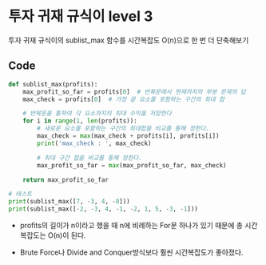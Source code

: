 # 투자 귀재 규식이 level 3

투자 귀재 규식이의 sublist_max 함수를 시간복잡도 O(n)으로 한 번 더 단축해보기

## Code

```python
def sublist_max(profits):
    max_profit_so_far = profits[0]  # 반복문에서 현재까지의 부분 문제의 답
    max_check = profits[0]  # 가장 끝 요소를 포함하는 구간의 최대 합

    # 반복문을 통하여 각 요소까지의 최대 수익을 저장한다
    for i in range(1, len(profits)):
        # 새로운 요소를 포함하는 구간의 최대합을 비교를 통해 정한다.
        max_check = max(max_check + profits[i], profits[i])
        print('max_check : ', max_check)

        # 최대 구간 합을 비교를 통해 정한다.
        max_profit_so_far = max(max_profit_so_far, max_check)

    return max_profit_so_far

# 테스트
print(sublist_max([7, -3, 4, -8]))
print(sublist_max([-2, -3, 4, -1, -2, 1, 5, -3, -1]))
```

- profits의 길이가 n이라고 했을 때 n에 비례하는 For문 하나가 있기 때문에 총 시간복잡도는 O(n)이 된다.

- Brute Force나 Divide and Conquer방식보다 훨씬 시간복잡도가 좋아졌다.
